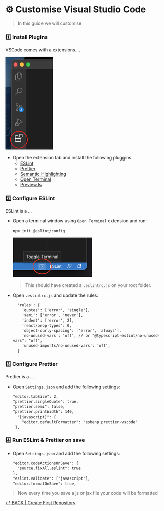 # ⚙️ Customise Visual Studio Code
> In this guide we will customise 

### 1️⃣ Install Plugins
VSCode comes with a extensions....

<img src="../imgs/vs_code_extension.png" alt="drawing" width="150"/>

- Open the extension tab and install the following pluggins
  - [ESLint](https://marketplace.visualstudio.com/items?itemName=dbaeumer.vscode-eslint)
  - [Prettier](https://marketplace.visualstudio.com/items?itemName=SimonSiefke.prettier-vscode)
  - [Semantic Highlighting](https://marketplace.visualstudio.com/items?itemName=malcolmmielle.semantic-highlighting)
  - [Open Terminal](https://marketplace.visualstudio.com/items?itemName=whatwewant.open-terminal)
  - [PreviewJs](https://marketplace.visualstudio.com/items?itemName=zenclabs.previewjs)

### 2️⃣ Configure ESLint
ESLint is a ...

- Open a terminal window using `Open Terminal` extension and run:
  ```
  npm init @eslint/config
  ```
  <img src="../imgs/open_terminal.png" alt="drawing" width="250"/>

  > This should have created a `.eslintrc.js` on your root folder.

- Open `.eslintrc.js` and update the rules:
  ```angular2html
    'rules': {
      'quotes': ['error', 'single'],
      'semi': ['error', 'never'],
      'indent': ['error', 2],
      'react/prop-types': 0,
      'object-curly-spacing': ['error', 'always'],
      'no-unused-vars': 'off', // or "@typescript-eslint/no-unused-vars": "off",
      'unused-imports/no-unused-vars': 'off',
    }
  ```

### 3️⃣ Configure Prettier
Prettier is a ...

- Open `Settings.json` and add the following settings:
  ```
  "editor.tabSize": 2,
  "prettier.singleQuote": true,
  "prettier.semi": false,
  "prettier.printWidth": 140,
    "[javascript]": {         
      "editor.defaultFormatter": "esbenp.prettier-vscode"
   },
  ```

### 4️⃣ Run ESLint & Prettier on save
- Open `Settings.json` and add the following settings:
  ```
  "editor.codeActionsOnSave": {
    "source.fixAll.eslint": true
  },
  "eslint.validate": ["javascript"],
  "editor.formatOnSave": true,
  ```

> Now every time you save a js or jsx file your code will be formatted

[↩ BACK | Create First Repository](./CREATE_FIRST_REPOSITORY.md)